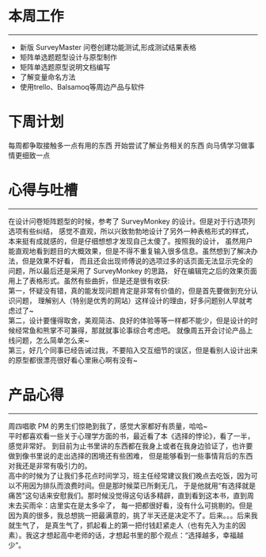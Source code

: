 本周工作
==
----------------------
* 新版 SurveyMaster 问卷创建功能测试,形成测试结果表格
* 矩阵单选题题型设计与原型制作
* 矩阵单选题原型说明文档编写
* 了解变量命名方法
* 使用trello、Balsamoq等周边产品与软件

下周计划
==

每周都争取接触多一点有用的东西
开始尝试了解业务相关的东西
向马倩学习做事情更细致一点



心得与吐槽
==
----------------------
在设计问卷矩阵题型的时候，参考了 SurveyMonkey 的设计。但是对于行选项列选项有些纠结，
感觉不直观，所以兴致勃勃地设计了另外一种表格形式的样式，本来挺有成就感的，但是仔细想想才发现自己太傻了。按照我的设计，
虽然用户能直观地看到题目的大概效果，但是不得不重复输入很多信息。虽然想到了解决办法，但是效果不好看，
而且还会出现师傅说的选项过多的话页面无法显示完全的问题，所以最后还是采用了 SurveyMonkey 的思路，
好在编辑完之后的效果页面用上了表格形式。虽然有些曲折，但是还是很有收获:  
第一，怀疑没有错，真的能发现问题肯定是非常有价值的，但是首先要做到充分认识问题，
理解别人（特别是优秀的网站）这样设计的理由，好多问题别人早就考虑过了~    
第二，设计要懂得取舍，美观简洁、良好的体验等等一样都不能少，但是设计的时候经常鱼和熊掌不可兼得，那就就事论事综合考虑吧。
就像周五开会讨论产品上线问题，怎么简单怎么来~  
第三，好几个同事已经告诫过我，不要陷入交互细节的误区，但是看别人设计出来的原型都很漂亮很好看心里揪心啊有没有~

产品心得
==
----------
周四唱歌 PM 的男生们惊艳到我了，感觉大家都好有质量，哈哈~  
平时都喜欢看一些关于心理学方面的书，最近看了本《选择的悖论》，看了一半，感觉非常好。
到目前为止书里讲的东西都在我身上或者在我身边验证了，也许要做到像书里说的走出选择的困境还有些困难，
但是能够看到一些事情背后的东西对我还是非常有吸引力的。  
高中的时候为了让我们多花点时间学习，班主任经常建议我们晚点去吃饭，因为可以不用因为排队而浪费时间。但是那时候菜已所剩无几，
于是他就用“有选择就是痛苦”这句话来安慰我们。那时候没觉得这句话多精辟，直到看到这本书，直到周末去买雨伞：店里实在是太多伞了，
每一把都很好看，没有什么可挑剔的。但是因为真的很多，我总想挑一把最满意的，挑了半天还是决定不了。后来。。。后来我就生气了，
是真生气了，抓起看上的第一把付钱赶紧走人（也有先入为主的因素）。我这才想起高中老师的话，才想起书里的那个观点：“选择越多，幸福越少”。
